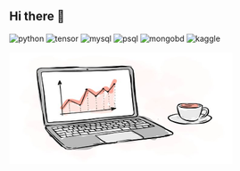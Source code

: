 ## Hi there 👋

<div style="display: inline_block">
  
  <img align="center" alt="python" src="https://img.shields.io/badge/Python-14354C?style=for-the-badge&logo=python&logoColor=white" />
  <img align="center" alt="tensor" src= "https://img.shields.io/badge/TensorFlow-FF6F00?style=for-the-badge&logo=tensorflow&logoColor=white" />
  
  <img align="center" alt="mysql" src= "https://img.shields.io/badge/MySQL-005C84?style=for-the-badge&logo=mysql&logoColor=white" />
  <img align="center" alt="psql" src= "https://img.shields.io/badge/PostgreSQL-316192?style=for-the-badge&logo=postgresql&logoColor=white" />
  <img align="center" alt="mongobd" src= "https://img.shields.io/badge/MongoDB-4EA94B?style=for-the-badge&logo=mongodb&logoColor=white" />
  
   <img align="center" alt="kaggle" src= "https://img.shields.io/badge/Kaggle-20BEFF?style=for-the-badge&logo=Kaggle&logoColor=white" />
</div><br/>


<img src="https://github.com/m4r1nho/m4r1nho/raw/main/simple.jpeg" alt="Imagem" width="400px" height="200px">


